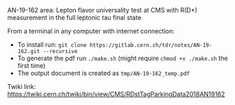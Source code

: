 AN-19-162 area:
Lepton flavor universality test at CMS with R(D*) measurement in the full leptonic tau final state

From a terminal in any computer with internet connection:
- To install run: ``git clone https://gitlab.cern.ch/tdr/notes/AN-19-162.git --recursive``
- To generate the pdf run ``./make.sh`` (might require ``chmod +x ./make.sh`` the first time)
- The output document is created as ``tmp/AN-19-162_temp.pdf``

Twiki link: https://twiki.cern.ch/twiki/bin/view/CMS/RDstTagParkingData2018AN19162
